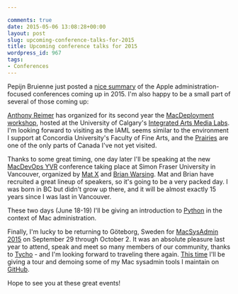 ```yaml
---

comments: true
date: 2015-05-06 13:08:28+00:00
layout: post
slug: upcoming-conference-talks-for-2015
title: Upcoming conference talks for 2015
wordpress_id: 967
tags:
- Conferences
---
```


Pepijn Bruienne just posted a [nice summary](http://enterprisemac.bruienne.com/2015/05/05/conference-news/) of the Apple administration-focused conferences coming up in 2015. I'm also happy to be a small part of several of those coming up:

[Anthony Reimer](http://jazzace.ca) has organized for its second year the [MacDeployment workshop](http://arts.ucalgary.ca/macdeployment/), hosted at the University of Calgary's [Integrated Arts Media Labs](http://www.ucalgary.ca/iaml/). I'm looking forward to visiting as the IAML seems similar to the environment I support at Concordia University's Faculty of Fine Arts, and the [Prairies](http://calgary.ctvnews.ca/ndp-wins-alberta-provincial-election-ending-pc-reign-1.2360866) are one of the only parts of Canada I've not yet visited.

Thanks to some great timing, one day later I'll be speaking at the new [MacDevOps YVR](http://www.macdevops.ca) conference taking place at Simon Fraser University in Vancouver, organized by [Mat X](https://twitter.com/macvfx) and [Brian Warsing](https://twitter.com/dayglojesus). Mat and Brian have recruited a great lineup of speakers, so it's going to be a very packed day. I was born in BC but didn't grow up there, and it will be almost exactly 15 years since I was last in Vancouver.

These two days (June 18-19) I'll be giving an introduction to [Python](https://www.python.org) in the context of Mac administration.

Finally, I'm lucky to be returning to Göteborg, Sweden for [MacSysAdmin 2015](http://macsysadmin.se/2015) on September 29 through October 2. It was an absolute pleasure last year to attend, speak and meet so many members of our community, thanks to [Tycho](https://twitter.com/tychosjogren) - and I'm looking forward to traveling there again. [This time](http://macsysadmin.se/2015/Program.html) I'll be giving a tour and demoing some of my Mac sysadmin tools I maintain on [GitHub](https://github.com/timsutton).

Hope to see you at these great events!
